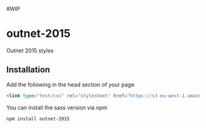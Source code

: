 #WIP

# outnet-2015
Outnet 2015 styles

## Installation

Add the following in the head section of your page
```html
<link type="text/css" rel="stylesheet" href="https://s3-eu-west-1.amazonaws.com/preston-assets-dev/outnet-2015/styles.css">
```

You can install the sass version via npm
```bash
npm install outnet-2015
```
